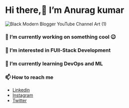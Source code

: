 # Hi there,👋 I’m Anurag kumar

![Black Modern Blogger YouTube Channel Art (1)](https://user-images.githubusercontent.com/93537069/193186078-66fabfb8-2ff4-48e0-b647-a82d44333972.png)

### 🌱 I’m currently working on something cool 😉

### 👀 I’m interested in FUll-Stack Development
### 🌱 I’m currently learning DevOps and ML
### 📫 How to reach me 
  - [Linkedin](https://www.linkedin.com/in/anurag-kumar-37aab221a/)
  - [Instagram](https://www.instagram.com/anuragkmr_45/)
  - [Twitter](https://twitter.com/anuragkmr45)


<!---
anuragkmr45/anuragkmr45 is a ✨ special ✨ repository because its `README.md` (this file) appears on your GitHub profile.
You can click the Preview link to take a look at your changes.
--->
